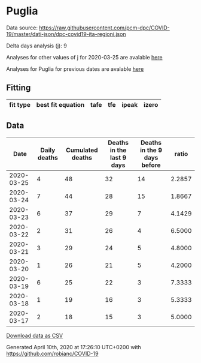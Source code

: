 # Puglia

Data source: https://raw.githubusercontent.com/pcm-dpc/COVID-19/master/dati-json/dpc-covid19-ita-regioni.json

Delta days analysis (j): 9

Analyses for other values of j for 2020-03-25 are avalable [here](../README.md)

Analyses for Puglia for previous dates are avalable [here](../../README.md)

## Fitting 
|fit type|best fit equation|tafe|tfe|ipeak|izero|
|-------|-----|--------|------|---|---|

## Data
|Date|Daily deaths|Cumulated deaths|Deaths in the last 9 days|Deaths in the 9 days before|ratio|
|----|----------|-----------|-------|--------------------|-----|
|2020-03-25|4|48|32|14|2.2857|
|2020-03-24|7|44|28|15|1.8667|
|2020-03-23|6|37|29|7|4.1429|
|2020-03-22|2|31|26|4|6.5000|
|2020-03-21|3|29|24|5|4.8000|
|2020-03-20|1|26|21|5|4.2000|
|2020-03-19|6|25|22|3|7.3333|
|2020-03-18|1|19|16|3|5.3333|
|2020-03-17|2|18|15|3|5.0000|

[Download data as CSV](COVID-19_puglia_j9_2020-03-25.csv)

Generated April 10th, 2020 at 17:26:10 UTC+0200 with https://github.com/robianc/COVID-19
